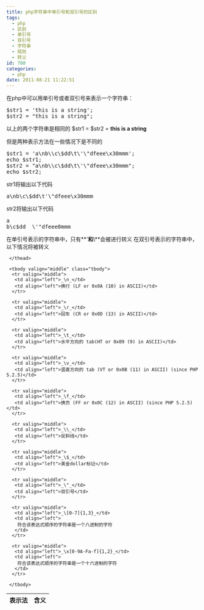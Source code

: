 ```yaml
---
title: php字符串中单引号和双引号的区别
tags:
  - php
  - 区别
  - 单引号
  - 双引号
  - 字符串
  - 规则
  - 转义
id: 780
categories:
  - php
date: 2011-08-21 11:22:51
---
```


在php中可以用单引号或者双引号来表示一个字符串：

<pre lang='php'>
$str1 = 'this is a string';
$str2 = "this is a string";
</pre>
以上的两个字符串是相同的 $str1 = $str2 = **this is a string**

但是两种表示方法在一些情况下是不同的
<pre lang='php'>
$str1 = 'a\nb\\c\$dd\t\'\"dfeee\x30mmm';
echo $str1;
$str2 = "a\nb\\c\$dd\t\'\"dfeee\x30mmm";
echo $str2;
</pre>

str1将输出以下代码
<pre>
a\nb\c\$dd\t'\"dfeee\x30mmm
</pre>

str2将输出以下代码
<pre>
a
b\c$dd	\'"dfeee0mmm
</pre>

在单引号表示的字符串中，只有**\'**和**\\**会被进行转义
在双引号表示的字符串中，以下情况将被转义
<table class="doctable table">
<thead valign="middle">
      <tr valign="middle">
       <th>表示法</th>
       <th>含义</th>
      </tr>

     </thead>

     <tbody valign="middle" class="tbody">
      <tr valign="middle">
       <td align="left">_\n_</td>
       <td align="left">换行 (LF or 0x0A (10) in ASCII)</td>
      </tr>

      <tr valign="middle">
       <td align="left">_\r_</td>
       <td align="left">回车 (CR or 0x0D (13) in ASCII)</td>
      </tr>

      <tr valign="middle">
       <td align="left">_\t_</td>
       <td align="left">水平方向的 tab(HT or 0x09 (9) in ASCII)</td>
      </tr>

      <tr valign="middle">
       <td align="left">_\v_</td>
       <td align="left">竖直方向的 tab (VT or 0x0B (11) in ASCII) (since PHP 5.2.5)</td>
      </tr>

      <tr valign="middle">
       <td align="left">_\f_</td>
       <td align="left">换页 (FF or 0x0C (12) in ASCII) (since PHP 5.2.5)</td>
      </tr>

      <tr valign="middle">
       <td align="left">_\\_</td>
       <td align="left">反斜线</td>
      </tr>

      <tr valign="middle">
       <td align="left">_\$_</td>
       <td align="left">美金dollar标记</td>
      </tr>

      <tr valign="middle">
       <td align="left">_\"_</td>
       <td align="left">双引号</td>
      </tr>

      <tr valign="middle">
       <td align="left">_\[0-7]{1,3}_</td>
       <td align="left">
        符合该表达式顺序的字符串是一个八进制的字符
       </td>
      </tr>

      <tr valign="middle">
       <td align="left">_\x[0-9A-Fa-f]{1,2}_</td>
       <td align="left">
        符合该表达式顺序的字符串是一个十六进制的字符
       </td>
      </tr>

     </tbody>

   </table>